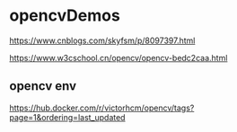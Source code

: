 # opencvDemos

https://www.cnblogs.com/skyfsm/p/8097397.html

https://www.w3cschool.cn/opencv/opencv-bedc2caa.html

## opencv env

https://hub.docker.com/r/victorhcm/opencv/tags?page=1&ordering=last_updated